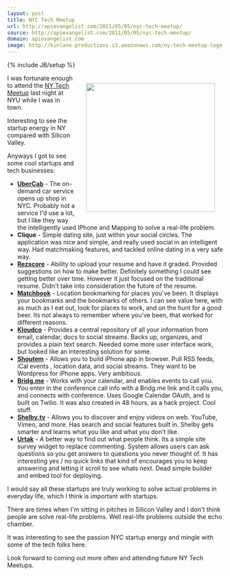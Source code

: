 ```yaml
---
layout: post
title: NYC Tech Meetup
url: http://apievangelist.com/2011/05/05/nyc-tech-meetup/
source: http://apievangelist.com/2011/05/05/nyc-tech-meetup/
domain: apievangelist.com
image: http://kinlane-productions.s3.amazonaws.com/ny-tech-meetup-logo.png
---
```

{% include JB/setup %}<p><img style="padding: 20px;" src="http://kinlane-productions.s3.amazonaws.com/ny-tech-meetup-logo.png" alt="" width="300" align="right" />I was fortunate enough to attend the <a title="NY Tech Meetup" href="http://www.meetup.com/ny-tech/">NY Tech Meetup</a> last night at NYU while I was in town.<p></p>
Interesting to see the startup energy in NY compared with Silicon Valley.<p></p>
Anyways I got to see some cool startups and tech businesses:
<ul class="mainlist">
	<li><strong><a title="UberCab" href="http://itunes.apple.com/us/app/ubercab/id368677368?mt=8#">UberCab</a></strong> - The on-demand car service opens up shop in NYC.  Probably not a service I'd use a lot, but I like they way the intelligently used IPhone and Mapping to solve a real-life problem.</li>
	<li><strong>Clique</strong> - Simple dating site, just within your social circles.  The application was nice and simple, and really used social in an intelligent way.  Had matchmaking features, and tackled online dating in a very safe way.</li>
	<li><strong><a title="Rezscore" href="http://rezscore.com/">Rezscore</a></strong> - Ability to upload your resume and have it graded.  Provided suggestions on how to make better.  Definitely something I could see getting better over time.  However it just focused on the traditional resume.  Didn't take into consideration the future of the resume.</li>
	<li><strong><a title="Matchbook" href="http://matchbookit.com/">Matchbook</a></strong> - Location bookmarking for places you've been.  It displays your bookmarks and the bookmarks of others.  I can see value here, with as much as I eat out, look for places to work, and on the hunt for a good beer.  Its not always to remember where you've been, that worked for different reasons.</li>
	<li><strong><a title="Kloudco" href="http://kloud.co/">Kloudco</a></strong> - Provides a central repository of all your information from email, calendar, docs to social streams. Backs up, organizes, and provides a plain text search.   Needed some more user interface work, but looked like an interesting solution for some.</li>
	<li><strong><a title="Shoutem" href="http://www.shoutem.com/">Shoutem</a></strong> - Allows you to build iPhone app in browser.  Pull RSS feeds, iCal events , location data,  and social streams.  They want to be Wordpress for iPhone apps.  Very ambitious.</li>
	<li><strong><a title="Bridg.me" href="http://bridg.me/">Bridg.me</a></strong> - Works with your calendar, and enables events to call you.  You enter in the conference call info with a Bridg.me link and it calls you, and connects with conference.  Uses Google Calendar OAuth, and is built on Twilio. It was also created in 48 hours, as a hack project.  Cool stuff.</li>
	<li><strong><a title="Shelby.tv" href="http://shelby.tv/">Shelby.tv</a></strong> - Allows you to discover and enjoy videos on web.  YouTube, Vimeo, and more. Has search and social features built in.  Shelby gets smarter and learns what you like and what you don't like.</li>
	<li><strong><a title="Urtak" href="http://urtak.com/">Urtak</a></strong> - A better way to find out what people think.  Its a simple site survey widget to replace commenting.  System allows users can ask questions so you get answers to questions you never thought of.   It has interesting yes / no quick links that kind of encourages you to keep answering and letting it scroll to see whats next.  Dead simple builder and embed tool for deploying.</li>
</ul>
I would say all these startups are truly working to solve actual problems in everyday life, which I think is important with startups.<p></p>
There are times when I'm sitting in pitches in Silicon Valley and I don't think people are solve real-life problems.  Well real-life problems outside the echo chamber.<p></p>
It was interesting to see the passion NYC startup energy and mingle with some of the tech folks here.<p></p>
Look forward to coming out more often and attending future NY Tech Meetups.</p>
